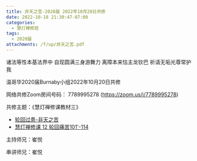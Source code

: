 ```yaml
---
title: 非天之苦-2020届 2022年10月20日共修
date: 2022-10-18 21:30:47-07:00
categories:
  - 慧灯禅修班
tags:
  - 2020届
attachments: /f/up/非天之苦.pdf
---
```

诸法等性本基法界中 自现圆满三身游舞力 离障本来怙主龙钦巴 祈请无垢光尊常护我

温哥华2020届Burnaby小组2022年10月20日共修

网络共修Zoom房间号码： 7789995278 (<https://zoom.us/j/7789995278>)

共修主题：《慧灯禅修课教材三》

* [轮回过患-非天之苦](/f/up/非天之苦.pdf)
* [慧灯禅修课 12 轮回痛苦101'-114](https://www.youtube.com/watch?v=oYUjTxKAXvw&ab_channel=%E6%85%A7%E7%81%AF%E4%B9%8B%E5%85%89%E7%BD%91%E7%AB%99)


主持师兄：崔悦

串讲师兄：崔悦

